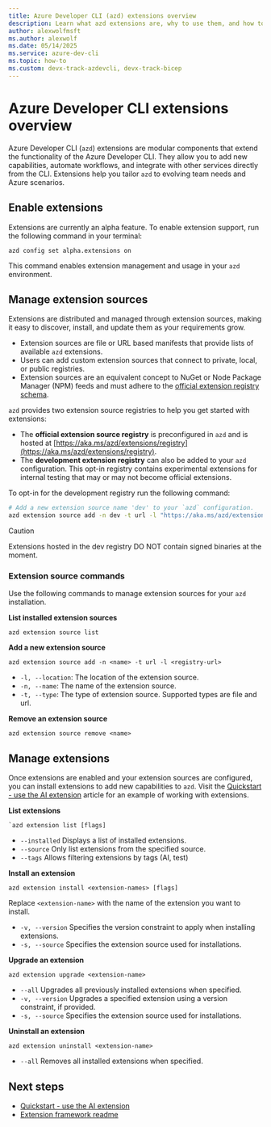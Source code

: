 ```yaml
---
title: Azure Developer CLI (azd) extensions overview
description: Learn what azd extensions are, why to use them, and how to enable, manage, and install extensions in the Azure Developer CLI.
author: alexwolfmsft
ms.author: alexwolf
ms.date: 05/14/2025
ms.service: azure-dev-cli
ms.topic: how-to
ms.custom: devx-track-azdevcli, devx-track-bicep
---
```


# Azure Developer CLI extensions overview

Azure Developer CLI (`azd`) extensions are modular components that extend the functionality of the Azure Developer CLI. They allow you to add new capabilities, automate workflows, and integrate with other services directly from the CLI. Extensions help you tailor `azd` to evolving team needs and Azure scenarios.

## Enable extensions

Extensions are currently an alpha feature. To enable extension support, run the following command in your terminal:

```azdeveloper
azd config set alpha.extensions on
```

This command enables extension management and usage in your `azd` environment.

## Manage extension sources

Extensions are distributed and managed through extension sources, making it easy to discover, install, and update them as your requirements grow.

- Extension sources are file or URL based manifests that provide lists of available `azd` extensions.
- Users can add custom extension sources that connect to private, local, or public registries.
- Extension sources are an equivalent concept to NuGet or Node Package Manager (NPM) feeds and must adhere to the [official extension registry schema](https://github.com/Azure/azure-dev/blob/main/cli/azd/extensions/registry.schema.json).

`azd` provides two extension source registries to help you get started with extensions:

- The **official extension source registry** is preconfigured in `azd` and is hosted at [https://aka.ms/azd/extensions/registry](https://aka.ms/azd/extensions/registry).
- The **development extension registry** can also be added to your `azd` configuration. This opt-in registry contains experimental extensions for internal testing that may or may not become official extensions.

To opt-in for the development registry run the following command:

```bash
# Add a new extension source name 'dev' to your `azd` configuration.
azd extension source add -n dev -t url -l "https://aka.ms/azd/extensions/registry/dev"
```

> [!CAUTION]
> Extensions hosted in the dev registry DO NOT contain signed binaries at the moment.

### Extension source commands

Use the following commands to manage extension sources for your `azd` installation.

**List installed extension sources**

```azdeveloper
azd extension source list
```

**Add a new extension source**

```azdeveloper
azd extension source add -n <name> -t url -l <registry-url>
```

- `-l, --location`: The location of the extension source.
- `-n, --name`: The name of the extension source.
- `-t, --type`: The type of extension source. Supported types are file and url.

**Remove an extension source**

```azdeveloper
azd extension source remove <name>
```

## Manage extensions

Once extensions are enabled and your extension sources are configured, you can install extensions to add new capabilities to `azd`. Visit the [Quickstart - use the AI extension](quickstart-ai-extension.md) article for an example of working with extensions.

**List extensions**

```azdeveloper
`azd extension list [flags]
```

- `--installed` Displays a list of installed extensions.
- `--source` Only list extensions from the specified source.
- `--tags` Allows filtering extensions by tags (AI, test)

**Install an extension**

```azdeveloper
azd extension install <extension-names> [flags]
```

Replace `<extension-name>` with the name of the extension you want to install.

- `-v, --version` Specifies the version constraint to apply when installing extensions.
- `-s, --source` Specifies the extension source used for installations.

**Upgrade an extension**

```azdeveloper
azd extension upgrade <extension-name>
```

- `--all` Upgrades all previously installed extensions when specified.
- `-v, --version` Upgrades a specified extension using a version constraint, if provided.
- `-s, --source` Specifies the extension source used for installations.

**Uninstall an extension**

```azdeveloper
azd extension uninstall <extension-name>
```

- `--all` Removes all installed extensions when specified.

## Next steps

- [Quickstart - use the AI extension](quickstart-ai-extension.md)
- [Extension framework readme](https://github.com/Azure/azure-dev/blob/main/cli/azd/docs/extension-framework.md)
